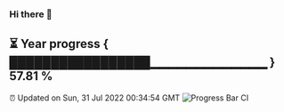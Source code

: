 ### Hi there 👋
⏳ Year progress { █████████████████▁▁▁▁▁▁▁▁▁▁▁▁▁ } 57.81 %
---
⏰ Updated on Sun, 31 Jul 2022 00:34:54 GMT
![Progress Bar CI](https://github.com/Moyi321/Moyi321/workflows/Progress%20Bar%20CI/badge.svg)
